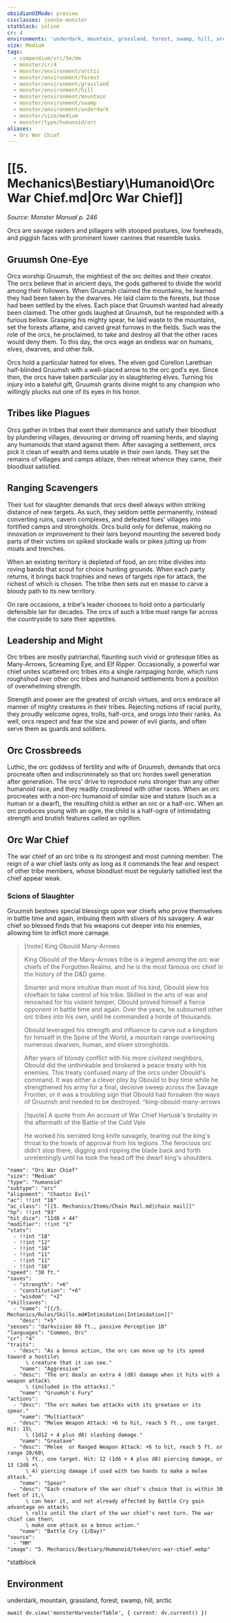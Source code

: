 ```yaml
---
obsidianUIMode: preview
cssclasses: json5e-monster
statblock: inline
cr: 4
environments: 'underdark, mountain, grassland, forest, swamp, hill, arctic'
size: Medium
tags:
  - compendium/src/5e/mm
  - monster/cr/4
  - monster/environment/arctic
  - monster/environment/forest
  - monster/environment/grassland
  - monster/environment/hill
  - monster/environment/mountain
  - monster/environment/swamp
  - monster/environment/underdark
  - monster/size/medium
  - monster/type/humanoid/orc
aliases:
  - Orc War Chief
---
```

# [[5. Mechanics\Bestiary\Humanoid\Orc War Chief.md|Orc War Chief]]
*Source: Monster Manual p. 246*

Orcs are savage raiders and pillagers with stooped postures, low foreheads, and piggish faces with prominent lower canines that resemble tusks.

## Gruumsh One-Eye

Orcs worship Gruumsh, the mightiest of the orc deities and their creator. The orcs believe that in ancient days, the gods gathered to divide the world among their followers. When Gruumsh claimed the mountains, he learned they had been taken by the dwarves. He laid claim to the forests, but those had been settled by the elves. Each place that Gruumsh wanted had already been claimed. The other gods laughed at Gruumsh, but he responded with a furious bellow. Grasping his mighty spear, he laid waste to the mountains, set the forests aflame, and carved great furrows in the fields. Such was the role of the orcs, he proclaimed, to take and destroy all that the other races would deny them. To this day, the orcs wage an endless war on humans, elves, dwarves, and other folk.

Orcs hold a particular hatred for elves. The elven god Corellon Larethian half-blinded Gruumsh with a well-placed arrow to the orc god's eye. Since then, the orcs have taken particular joy in slaughtering elves. Turning his injury into a baleful gift, Gruumsh grants divine might to any champion who willingly plucks out one of its eyes in his honor.

## Tribes like Plagues

Orcs gather in tribes that exert their dominance and satisfy their bloodlust by plundering villages, devouring or driving off roaming herds, and slaying any humanoids that stand against them. After savaging a settlement, orcs pick it clean of wealth and items usable in their own lands. They set the remains of villages and camps ablaze, then retreat whence they came, their bloodlust satisfied.

## Ranging Scavengers

Their lust for slaughter demands that orcs dwell always within striking distance of new targets. As such, they seldom settle permanently, instead converting ruins, cavern complexes, and defeated foes' villages into fortified camps and strongholds. Orcs build only for defense, making no innovation or improvement to their lairs beyond mounting the severed body parts of their victims on spiked stockade walls or pikes jutting up from moats and trenches.

When an existing territory is depleted of food, an orc tribe divides into roving bands that scout for choice hunting grounds. When each party returns, it brings back trophies and news of targets ripe for attack, the richest of which is chosen. The tribe then sets out en masse to carve a bloody path to its new territory.

On rare occasions, a tribe's leader chooses to hold onto a particularly defensible lair for decades. The orcs of such a tribe must range far across the countryside to sate their appetites.

## Leadership and Might

Orc tribes are mostly patriarchal, flaunting such vivid or grotesque titles as Many-Arrows, Screaming Eye, and Elf Ripper. Occasionally, a powerful war chief unites scattered orc tribes into a single rampaging horde, which runs roughshod over other orc tribes and humanoid settlements from a position of overwhelming strength.

Strength and power are the greatest of orcish virtues, and orcs embrace all manner of mighty creatures in their tribes. Rejecting notions of racial purity, they proudly welcome ogres, trolls, half-orcs, and orogs into their ranks. As well, orcs respect and fear the size and power of evil giants, and often serve them as guards and soldiers.

## Orc Crossbreeds

Luthic, the orc goddess of fertility and wife of Gruumsh, demands that orcs procreate often and indiscriminately so that orc hordes swell generation after generation. The orcs' drive to reproduce runs stronger than any other humanoid race, and they readily crossbreed with other races. When an orc procreates with a non-orc humanoid of similar size and stature (such as a human or a dwarf), the resulting child is either an orc or a half-orc. When an orc produces young with an ogre, the child is a half-ogre of intimidating strength and brutish features called an ogrillon.

## Orc War Chief

The war chief of an orc tribe is its strongest and most cunning member. The reign of a war chief lasts only as long as it commands the fear and respect of other tribe members, whose bloodlust must be regularly satisfied lest the chief appear weak.

### Scions of Slaughter

Gruumsh bestows special blessings upon war chiefs who prove themselves in battle time and again, imbuing them with slivers of his savagery. A war chief so blessed finds that his weapons cut deeper into his enemies, allowing him to inflict more carnage.

> [!note] King Obould Many-Arrows
> 
> King Obould of the Many-Arrows tribe is a legend among the orc war chiefs of the Forgotten Realms, and he is the most famous orc chief in the history of the D&D game.
> 
> Smarter and more intuitive than most of his kind, Obould slew his chieftain to take control of his tribe. Skilled in the arts of war and renowned for his violent temper, Obould proved himself a fierce opponent in battle time and again. Over the years, he subsumed other orc tribes into his own, until he commanded a horde of thousands.
> 
> Obould leveraged his strength and influence to carve out a kingdom for himself in the Spine of the World, a mountain range overlooking numerous dwarven, human, and elven strongholds.
> 
> After years of bloody conflict with his more civilized neighbors, Obould did the unthinkable and brokered a peace treaty with his enemies. This treaty confused many of the orcs under Obould's command. It was either a clever ploy by Obould to buy time while he strengthened his army for a final, decisive sweep across the Savage Frontier, or it was a troubling sign that Obould had forsaken the ways of Gruumsh and needed to be destroyed.
^king-obould-many-arrows

> [!quote] A quote from An account of War Chief Hartusk's brutality in the aftermath of the Battle of the Cold Vale  
> 
> He worked his serrated long knife savagely, tearing out the king's throat to the howls of approval from his legions .The ferocious orc didn't stop there, digging and ripping the blade back and forth unrelentingly until he took the head off the dwarf king's shoulders.


```statblock
"name": "Orc War Chief"
"size": "Medium"
"type": "humanoid"
"subtype": "orc"
"alignment": "Chaotic Evil"
"ac": !!int "16"
"ac_class": "[[5. Mechanics/Items/Chain Mail.md|chain mail]]"
"hp": !!int "93"
"hit_dice": "11d8 + 44"
"modifier": !!int "1"
"stats":
  - !!int "18"
  - !!int "12"
  - !!int "18"
  - !!int "11"
  - !!int "11"
  - !!int "16"
"speed": "30 ft."
"saves":
  - "strength": "+6"
  - "constitution": "+6"
  - "wisdom": "+2"
"skillsaves":
  - "name": "[[/5. Mechanics/Rules/Skills.md#Intimidation|Intimidation]]"
    "desc": "+5"
"senses": "darkvision 60 ft., passive Perception 10"
"languages": "Common, Orc"
"cr": "4"
"traits":
  - "desc": "As a bonus action, the orc can move up to its speed toward a hostile\
      \ creature that it can see."
    "name": "Aggressive"
  - "desc": "The orc deals an extra 4 (d8) damage when it hits with a weapon attack\
      \ (included in the attacks)."
    "name": "Gruumsh's Fury"
"actions":
  - "desc": "The orc makes two attacks with its greataxe or its spear."
    "name": "Multiattack"
  - "desc": "Melee Weapon Attack: +6 to hit, reach 5 ft., one target. Hit: 15\
      \ (1d12 + 4 plus d8) slashing damage."
    "name": "Greataxe"
  - "desc": "Melee  or Ranged Weapon Attack: +6 to hit, reach 5 ft. or range 20/60\
      \ ft., one target. Hit: 12 (1d6 + 4 plus d8) piercing damage, or 13 (2d8 +\
      \ 4) piercing damage if used with two hands to make a melee attack."
    "name": "Spear"
  - "desc": "Each creature of the war chief's choice that is within 30 feet of it,\
      \ can hear it, and not already affected by Battle Cry gain advantage on attack\
      \ rolls until the start of the war chief's next turn. The war chief can then\
      \ make one attack as a bonus action."
    "name": "Battle Cry (1/Day)"
"source":
  - "MM"
"image": "5. Mechanics/Bestiary/Humanoid/token/orc-war-chief.webp"
```
^statblock

## Environment

underdark, mountain, grassland, forest, swamp, hill, arctic

```dataviewjs
await dv.view('monsterHarvesterTable', { current: dv.current() })
```
